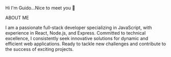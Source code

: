  Hi I'm Guido...Nice to meet you 👋

ABOUT ME 

I am a passionate full-stack developer specializing in JavaScript, with experience in React, Node.js, and Express. Committed to technical excellence, I consistently seek innovative solutions for dynamic and efficient web applications. Ready to tackle new challenges and contribute to the success of exciting projects.
